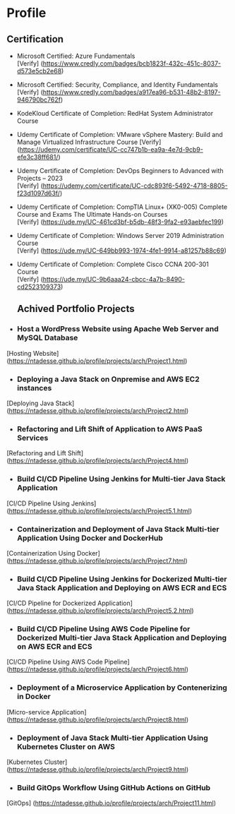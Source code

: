 # Profile
## Certification
- Microsoft Certified: Azure Fundamentals <br> [Verify] (https://www.credly.com/badges/bcb1823f-432c-451c-8037-d573e5cb2e68)
- Microsoft Certified: Security, Compliance, and Identity Fundamentals <br>[Verify] (https://www.credly.com/badges/a917ea96-b531-48b2-8197-946790bc762f)
- KodeKloud Certificate of Completion: RedHat System Administrator Course
- Udemy Certificate of Completion: VMware vSphere Mastery: Build and Manage Virtualized Infrastructure Course <be> [Verify] (https://udemy.com/certificate/UC-cc747b1b-ea9a-4e7d-9cb9-efe3c38ff681/) 
- Udemy Certificate of Completion: DevOps Beginners to Advanced with Projects – 2023 <br> [Verify] (https://udemy.com/certificate/UC-cdc893f6-5492-4718-8805-f23d1097d63f/)
- Udemy Certificate of Completion: CompTIA Linux+  (XK0-005) Complete Course and Exams The Ultimate Hands-on Courses <br> [Verify] (https://ude.my/UC-461cd3bf-b5db-48f3-9fa2-e93aebfec199)
- Udemy Certificate of Completion: Windows Server 2019 Administration Course <br> [Verify] (https://ude.my/UC-649bb993-1974-4fe1-9914-a81257b88c69)
- Udemy Certificate of Completion: Complete Cisco CCNA 200-301 Course <br> [Verify] (https://ude.my/UC-9b6aaa24-cbcc-4a7b-8490-cd2523109373)

  ## Achived Portfolio Projects 
- ### Host a WordPress Website using Apache Web Server and MySQL Database
[Hosting Website] (https://ntadesse.github.io/profile/projects/arch/Project1.html)
- ### Deploying a Java Stack on Onpremise and AWS EC2 instances
[Deploying Java Stack] (https://ntadesse.github.io/profile/projects/arch/Project2.html)
- ### Refactoring and Lift Shift of Application to AWS PaaS Services
[Refactoring and Lift Shift] (https://ntadesse.github.io/profile/projects/arch/Project4.html)
- ### Build CI/CD Pipeline Using Jenkins for Multi-tier Java Stack Application
[CI/CD Pipeline Using Jenkins] (https://ntadesse.github.io/profile/projects/arch/Project5.1.html)
- ### Containerization and Deployment of Java Stack Multi-tier Application Using Docker and DockerHub
[Containerization Using Docker] (https://ntadesse.github.io/profile/projects/arch/Project7.html)
- ### Build CI/CD Pipeline Using Jenkins for Dockerized Multi-tier Java Stack Application and Deploying on AWS ECR and ECS
[CI/CD Pipeline for Dockerized Application] (https://ntadesse.github.io/profile/projects/arch/Project5.2.html)
- ### Build CI/CD Pipeline Using AWS Code Pipeline for Dockerized Multi-tier Java Stack Application and Deploying on AWS ECR and ECS
[CI/CD Pipeline Using AWS Code Pipeline] (https://ntadesse.github.io/profile/projects/arch/Project6.html)
- ### Deployment of a Microservice Application by Contenerizing in Docker
[Micro-service Application] (https://ntadesse.github.io/profile/projects/arch/Project8.html)
- ### Deployment of Java Stack Multi-tier Application Using Kubernetes Cluster on AWS
[Kubernetes Cluster] (https://ntadesse.github.io/profile/projects/arch/Project9.html)
- ### Build GitOps Workflow Using GitHub Actions on GitHub
[GitOps] (https://ntadesse.github.io/profile/projects/arch/Project11.html)
